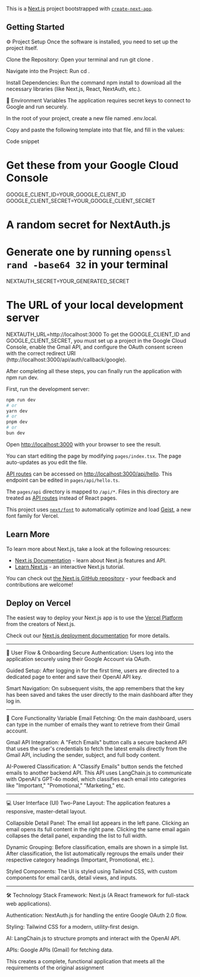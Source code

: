 This is a [Next.js](https://nextjs.org) project bootstrapped with [`create-next-app`](https://nextjs.org/docs/pages/api-reference/create-next-app).

## Getting Started

⚙️ Project Setup
Once the software is installed, you need to set up the project itself.

Clone the Repository: Open your terminal and run git clone <your-github-repo-url>.

Navigate into the Project: Run cd <your-project-folder-name>.

Install Dependencies: Run the command npm install to download all the necessary libraries (like Next.js, React, NextAuth, etc.).

 🔑 Environment Variables
The application requires secret keys to connect to Google and run securely.

In the root of your project, create a new file named .env.local.

Copy and paste the following template into that file, and fill in the values:

Code snippet

# Get these from your Google Cloud Console
GOOGLE_CLIENT_ID=YOUR_GOOGLE_CLIENT_ID
GOOGLE_CLIENT_SECRET=YOUR_GOOGLE_CLIENT_SECRET

# A random secret for NextAuth.js
# Generate one by running `openssl rand -base64 32` in your terminal
NEXTAUTH_SECRET=YOUR_GENERATED_SECRET

# The URL of your local development server
NEXTAUTH_URL=http://localhost:3000
To get the GOOGLE_CLIENT_ID and GOOGLE_CLIENT_SECRET, you must set up a project in the Google Cloud Console, enable the Gmail API, and configure the OAuth consent screen with the correct redirect URI (http://localhost:3000/api/auth/callback/google).

After completing all these steps, you can finally run the application with npm run dev.

First, run the development server:

```bash
npm run dev
# or
yarn dev
# or
pnpm dev
# or
bun dev
```

Open [http://localhost:3000](http://localhost:3000) with your browser to see the result.

You can start editing the page by modifying `pages/index.tsx`. The page auto-updates as you edit the file.

[API routes](https://nextjs.org/docs/pages/building-your-application/routing/api-routes) can be accessed on [http://localhost:3000/api/hello](http://localhost:3000/api/hello). This endpoint can be edited in `pages/api/hello.ts`.

The `pages/api` directory is mapped to `/api/*`. Files in this directory are treated as [API routes](https://nextjs.org/docs/pages/building-your-application/routing/api-routes) instead of React pages.

This project uses [`next/font`](https://nextjs.org/docs/pages/building-your-application/optimizing/fonts) to automatically optimize and load [Geist](https://vercel.com/font), a new font family for Vercel.

## Learn More

To learn more about Next.js, take a look at the following resources:

- [Next.js Documentation](https://nextjs.org/docs) - learn about Next.js features and API.
- [Learn Next.js](https://nextjs.org/learn-pages-router) - an interactive Next.js tutorial.

You can check out [the Next.js GitHub repository](https://github.com/vercel/next.js) - your feedback and contributions are welcome!

## Deploy on Vercel

The easiest way to deploy your Next.js app is to use the [Vercel Platform](https://vercel.com/new?utm_medium=default-template&filter=next.js&utm_source=create-next-app&utm_campaign=create-next-app-readme) from the creators of Next.js.

Check out our [Next.js deployment documentation](https://nextjs.org/docs/pages/building-your-application/deploying) for more details.

---------------------------------------------------------------------------------------------------------------------------------------------------------------------

👤 User Flow & Onboarding
Secure Authentication: Users log into the application securely using their Google Account via OAuth.

Guided Setup: After logging in for the first time, users are directed to a dedicated page to enter and save their OpenAI API key.

Smart Navigation: On subsequent visits, the app remembers that the key has been saved and takes the user directly to the main dashboard after they log in.

----------------------------------------------------------------------------------------------------------------------------------------------------------------------

📧 Core Functionality
Variable Email Fetching: On the main dashboard, users can type in the number of emails they want to retrieve from their Gmail account.

Gmail API Integration: A "Fetch Emails" button calls a secure backend API that uses the user's credentials to fetch the latest emails directly from the Gmail API, including the sender, subject, and full body content.

AI-Powered Classification: A "Classify Emails" button sends the fetched emails to another backend API. This API uses LangChain.js to communicate with OpenAI's GPT-4o model, which classifies each email into categories like "Important," "Promotional," "Marketing," etc.

----------------------------------------------------------------------------------------------------------------------------------------------------------------------


💻 User Interface (UI)
Two-Pane Layout: The application features a responsive, master-detail layout.

Collapsible Detail Panel: The email list appears in the left pane. Clicking an email opens its full content in the right pane. Clicking the same email again collapses the detail panel, expanding the list to full width.

Dynamic Grouping: Before classification, emails are shown in a simple list. After classification, the list automatically regroups the emails under their respective category headings (Important, Promotional, etc.).

Styled Components: The UI is styled using Tailwind CSS, with custom components for email cards, detail views, and inputs.

----------------------------------------------------------------------------------------------------------------------------------------------------------------------

🛠️ Technology Stack
Framework: Next.js (A React framework for full-stack web applications).

Authentication: NextAuth.js for handling the entire Google OAuth 2.0 flow.

Styling: Tailwind CSS for a modern, utility-first design.

AI: LangChain.js to structure prompts and interact with the OpenAI API.

APIs: Google APIs (Gmail) for fetching data.

This creates a complete, functional application that meets all the requirements of the original assignment